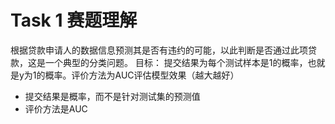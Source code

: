 # Task 1 赛题理解

根据贷款申请人的数据信息预测其是否有违约的可能，以此判断是否通过此项贷款，这是一个典型的分类问题。 
目标： 提交结果为每个测试样本是1的概率，也就是y为1的概率。评价方法为AUC评估模型效果（越大越好）

- 提交结果是概率，而不是针对测试集的预测值
- 评价方法是AUC

![]()

